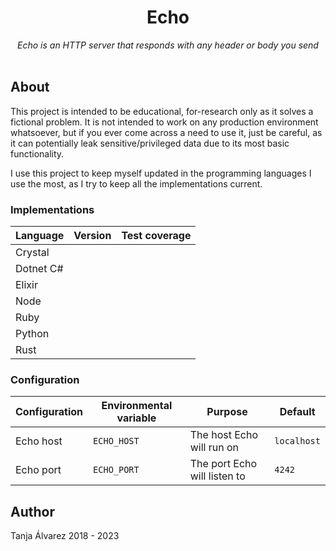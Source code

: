 <h1 align="center">Echo</h1>

<div align="center">
    <i>Echo is an HTTP server that responds with any header or body you send</i>
</div>
<br>

## About

This project is intended to be educational, for-research only as it solves a fictional problem. It is not intended to work on any production environment whatsoever, but if you ever come across a need to use it, just be careful, as it can potentially leak sensitive/privileged data due to its most basic functionality.

I use this project to keep myself updated in the programming languages I use the most, as I try to keep all the implementations current.

### Implementations

| Language | Version | Test coverage |
|-|-|-|
| Crystal | | |
| Dotnet C# | | |
| Elixir | | |
| Node | | |
| Ruby | | |
| Python | | |
| Rust | | |

### Configuration

| Configuration | Environmental variable | Purpose | Default |
|-|-|-|-|
| Echo host | `ECHO_HOST` | The host Echo will run on | `localhost` |
| Echo port | `ECHO_PORT` | The port Echo will listen to | `4242` |

## Author

Tanja Álvarez 2018 - 2023
